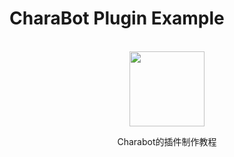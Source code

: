 # CharaBot Plugin Example

<br/>
<div align="center">
    <!-- 可以如下访问插件目录下的文件 -->
    <img src="/static/plugin/00000000-0000-0000-0000-000000000000/icon.webp" alt="" style="width: 120px; height: 120px">
    <p align="center">Charabot的插件制作教程</p>
</div>
